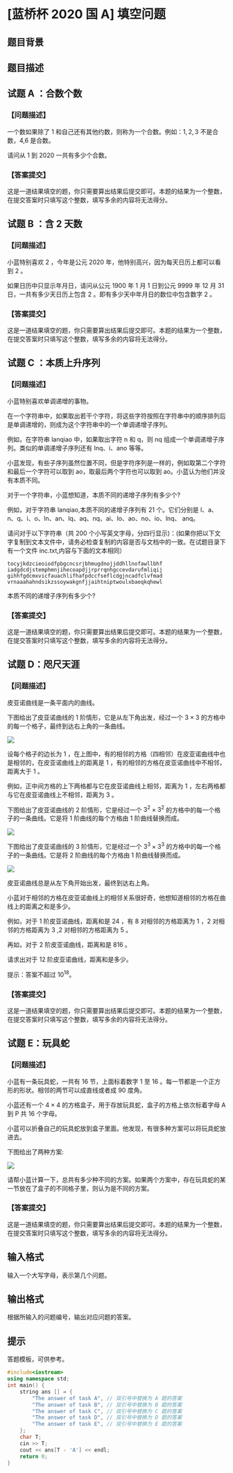 # [蓝桥杯 2020 国 A] 填空问题

## 题目背景



## 题目描述


## 试题 A ：合数个数

### 【问题描述】

一个数如果除了 $1$  和自己还有其他约数，则称为一个合数。例如：$1,2,3$ 不是合数，4,6 是合数。

请问从 $1$  到 $2020$  一共有多少个合数。

### 【答案提交】

这是一道结果填空的题，你只需要算出结果后提交即可。本题的结果为一个整数，在提交答案时只填写这个整数，填写多余的内容将无法得分。

## 试题 B ：含 $2$  天数

### 【问题描述】

小蓝特别喜欢 $2$ ，今年是公元 $2020$ 年，他特别高兴，因为每天日历上都可以看到 $2$ 。

如果日历中只显示年月日，请问从公元 $1900$  年 $1$  月 $1$  日到公元 $9999$  年 $12$  月 $31$  日，一共有多少天日历上包含 $2$ 。即有多少天中年月日的数位中包含数字 $2$ 。

### 【答案提交】

这是一道结果填空的题，你只需要算出结果后提交即可。本题的结果为一个整数，在提交答案时只填写这个整数，填写多余的内容将无法得分。

## 试题 C ：本质上升序列

### 【问题描述】

小蓝特别喜欢单调递增的事物。

在一个字符串中，如果取出若干个字符，将这些字符按照在字符串中的顺序排列后是单调递增的，则成为这个字符串中的一个单调递增子序列。

例如，在字符串 lanqiao 中，如果取出字符 $\mathrm{n}$ 和 $\mathrm{q}$，则 $\mathrm{nq}$ 组成一个单调递增子序列。类似的单调递增子序列还有 Inq、i、ano 等等。

小蓝发现，有些子序列虽然位置不同，但是字符序列是一样的，例如取第二个字符和最后一个字符可以取到 $\mathrm{ao}$，取最后两个字符也可以取到 ao。小蓝认为他们并没有本质不同。

对于一个字符串，小蓝想知道，本质不同的递增子序列有多少个?

例如，对于字符串 lanqiao,本质不同的递增子序列有 $21$  个。它们分别是 l、a、n、q、i、o、ln、an、lq、aq、nq、ai、lo、ao、no、io、lnq、 anq。

请问对于以下字符串（共 $200$  个小写英文字母，分四行显示)：(如果你把以下文字复制到文本文件中，请务必检查复制的内容是否与文档中的一致。在试题目录下有一个文件 inc.txt,内容与下面的文本相同）

```
tocyjkdzcieoiodfpbgcncsrjbhmugdnojjddhllnofawllbhf
iadgdcdjstemphmnjihecoapdjjrprrqnhgccevdarufmliqij
gihhfgdcmxvicfauachlifhafpdccfseflcdgjncadfclvfmad
vrnaaahahndsikzssoywakgnfjjaihtniptwoulxbaeqkqhewl
```

本质不同的递增子序列有多少个?

### 【答案提交】

这是一道结果填空的题，你只需要算出结果后提交即可。本题的结果为一个整数，在提交答案时只填写这个整数，填写多余的内容将无法得分。

## 试题 D：咫尺天涯

### 【问题描述】

皮亚诺曲线是一条平面内的曲线。

下图给出了皮亚诺曲线的 $1$  阶情形，它是从左下角出发，经过一个 $3 \times 3$ 的方格中的每一个格子，最终到达右上角的一条曲线。

![](https://luogu.oss-cn-hangzhou.aliyuncs.com/upload/vjudge_pic/lanqiao/2022_09_30_334c51de49a3a8e7ba1bg-05.jpg)

设每个格子的边长为 $1$ ，在上图中，有的相邻的方格（四相邻）在皮亚诺曲线中也是相邻的，在皮亚诺曲线上的距离是 $1$ ，有的相邻的方格在皮亚诺曲线中不相邻，距离大于 $1$ 。

例如，正中间方格的上下两格都与它在皮亚诺曲线上相邻，距离为 $1$ ，左右两格都与它在皮亚诺曲线上不相邻，距离为 $3$ 。

下图给出了皮亚诺曲线的 $2$  阶情形，它是经过一个 $3^{2} \times 3^{2}$ 的方格中的每一个格子的一条曲线。它是将 $1$  阶曲线的每个方格由 $1$  阶曲线替换而成。

![](https://luogu.oss-cn-hangzhou.aliyuncs.com/upload/vjudge_pic/lanqiao/2022_09_30_334c51de49a3a8e7ba1bg-06.jpg)

下图给出了皮亚诺曲线的 $3$  阶情形，它是经过一个 $3^{3} \times 3^{3}$ 的方格中的每一个格子的一条曲线。它是将 $2$  阶曲线的每个方格由 $1$  阶曲线替换而成。

![](https://luogu.oss-cn-hangzhou.aliyuncs.com/upload/vjudge_pic/lanqiao/2022_09_30_334c51de49a3a8e7ba1bg-07.jpg)

皮亚诺曲线总是从左下角开始出发，最终到达右上角。

小蓝对于相邻的方格在皮亚诺曲线上的相邻关系很好奇，他想知道相邻的方格在曲线上的距离之和是多少。

例如，对于 $1$  阶皮亚诺曲线，距离和是 $24$ ，有 $8$  对相邻的方格距离为 $1$ ，2 对相邻的方格距离为 $3$ ,2 对相邻的方格距离为 $5$ 。

再如，对于 $2$  阶皮亚诺曲线，距离和是 $816$ 。

请求出对于 $12$  阶皮亚诺曲线，距离和是多少。

提示：答案不超过 $10^{18}$。

### 【答案提交】

这是一道结果填空的题，你只需要算出结果后提交即可。本题的结果为一个整数，在提交答案时只填写这个整数，填写多余的内容将无法得分。

## 试题 E：玩具蛇

### 【问题描述】

小蓝有一条玩具蛇，一共有 $16$  节，上面标着数字 $1$  至 $16$ 。每一节都是一个正方形的形状。相邻的两节可以成直线或者成 $90$  度角。

小蓝还有一个 $4 \times 4$ 的方格盒子，用于存放玩具蛇，盒子的方格上依次标着字母 $\mathrm{A}$ 到 $\mathrm{P}$ 共 $16$  个字母。

小蓝可以折叠自己的玩具蛇放到盒子里面。他发现，有很多种方案可以将玩具蛇放进去。

下图给出了两种方案:

![](https://cdn.luogu.com.cn/upload/image_hosting/o83c5jqw.png)

请帮小蓝计算一下，总共有多少种不同的方案。如果两个方案中，存在玩具蛇的某一节放在了盒子的不同格子里，则认为是不同的方案。

### 【答案提交】

这是一道结果填空的题，你只需要算出结果后提交即可。本题的结果为一个整数，在提交答案时只填写这个整数，填写多余的内容将无法得分。

## 输入格式

输入一个大写字母，表示第几个问题。

## 输出格式

根据所输入的问题编号，输出对应问题的答案。

## 提示

答题模板，可供参考。

```cpp
#include<iostream>
using namespace std;
int main() {
    string ans [] = {
        "The answer of task A", // 双引号中替换为 A 题的答案
        "The answer of task B", // 双引号中替换为 B 题的答案
        "The answer of task C", // 双引号中替换为 C 题的答案
        "The answer of task D", // 双引号中替换为 D 题的答案
        "The answer of task E", // 双引号中替换为 E 题的答案
    };
    char T;
    cin >> T;
    cout << ans[T - 'A'] << endl;
    return 0;
}
```

